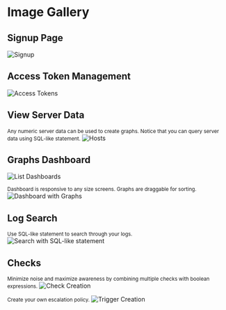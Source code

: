 # Image Gallery

## Signup Page

![Signup](http://i.imgur.com/UcNmeTF.png)


## Access Token Management

![Access Tokens](http://i.imgur.com/3H9ONza.png)


## View Server Data

<small>Any numeric server data can be used to create graphs. Notice that you can query server data using SQL-like statement.</small>
![Hosts](http://i.imgur.com/aTEOlA3.png)


## Graphs Dashboard

![List Dashboards](http://i.imgur.com/Iddh4Ha.png)

<small>Dashboard is responsive to any size screens. Graphs are draggable for sorting.</small>
![Dashboard with Graphs](http://i.imgur.com/NyNsg4d.png)


## Log Search

<small>Use SQL-like statement to search through your logs.</small>
![Search with SQL-like statement](http://i.imgur.com/2yZvrtZ.png)


## Checks

<small>Minimize noise and maximize awareness by combining multiple checks with boolean expressions.</small>
![Check Creation](http://i.imgur.com/VRqghBt.png)

<small>Create your own escalation policy.</small>
![Trigger Creation](http://i.imgur.com/nqTRjMC.png)

